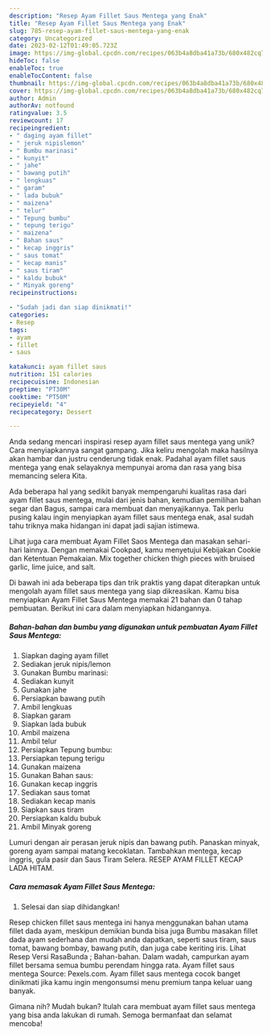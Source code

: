 ```yaml
---
description: "Resep Ayam Fillet Saus Mentega yang Enak"
title: "Resep Ayam Fillet Saus Mentega yang Enak"
slug: 785-resep-ayam-fillet-saus-mentega-yang-enak
category: Uncategorized
date: 2023-02-12T01:49:05.723Z
image: https://img-global.cpcdn.com/recipes/063b4a8dba41a73b/680x482cq70/ayam-fillet-saus-mentega-foto-resep-utama.jpg
hideToc: false
enableToc: true
enableTocContent: false
thumbnail: https://img-global.cpcdn.com/recipes/063b4a8dba41a73b/680x482cq70/ayam-fillet-saus-mentega-foto-resep-utama.jpg
cover: https://img-global.cpcdn.com/recipes/063b4a8dba41a73b/680x482cq70/ayam-fillet-saus-mentega-foto-resep-utama.jpg
author: Admin
authorAv: notfound
ratingvalue: 3.5
reviewcount: 17
recipeingredient:
- " daging ayam fillet"
- " jeruk nipislemon"
- " Bumbu marinasi"
- " kunyit"
- " jahe"
- " bawang putih"
- " lengkuas"
- " garam"
- " lada bubuk"
- " maizena"
- " telur"
- " Tepung bumbu"
- " tepung terigu"
- " maizena"
- " Bahan saus"
- " kecap inggris"
- " saus tomat"
- " kecap manis"
- " saus tiram"
- " kaldu bubuk"
- " Minyak goreng"
recipeinstructions:

- "Sudah jadi dan siap dinikmati!"
categories:
- Resep
tags:
- ayam
- fillet
- saus

katakunci: ayam fillet saus 
nutrition: 151 calories
recipecuisine: Indonesian
preptime: "PT30M"
cooktime: "PT50M"
recipeyield: "4"
recipecategory: Dessert

---
```





Anda sedang mencari inspirasi resep ayam fillet saus mentega yang unik? Cara menyiapkannya sangat gampang. Jika keliru mengolah maka hasilnya akan hambar dan justru cenderung tidak enak. Padahal ayam fillet saus mentega yang enak selayaknya mempunyai aroma dan rasa yang bisa memancing selera Kita.





Ada beberapa hal yang sedikit banyak mempengaruhi kualitas rasa dari ayam fillet saus mentega, mulai dari jenis bahan, kemudian pemilihan bahan segar dan Bagus, sampai cara membuat dan menyajikannya. Tak perlu pusing kalau ingin menyiapkan ayam fillet saus mentega enak,      asal sudah tahu triknya maka hidangan ini dapat jadi sajian istimewa.














Lihat juga cara membuat Ayam Fillet Saos Mentega dan masakan sehari-hari lainnya. Dengan memakai Cookpad, kamu menyetujui Kebijakan Cookie dan Ketentuan Pemakaian. Mix together chicken thigh pieces with bruised garlic, lime juice, and salt.






Di bawah ini ada beberapa tips dan trik praktis yang dapat diterapkan untuk mengolah ayam fillet saus mentega yang siap dikreasikan. Kamu bisa menyiapkan Ayam Fillet Saus Mentega memakai 21 bahan dan 0 tahap pembuatan. Berikut ini cara dalam menyiapkan hidangannya.

<!--inarticleads1-->

##### Bahan-bahan dan bumbu yang digunakan untuk pembuatan Ayam Fillet Saus Mentega:

1. Siapkan  daging ayam fillet
1. Sediakan  jeruk nipis/lemon
1. Gunakan  Bumbu marinasi:
1. Sediakan  kunyit
1. Gunakan  jahe
1. Persiapkan  bawang putih
1. Ambil  lengkuas
1. Siapkan  garam
1. Siapkan  lada bubuk
1. Ambil  maizena
1. Ambil  telur
1. Persiapkan  Tepung bumbu:
1. Persiapkan  tepung terigu
1. Gunakan  maizena
1. Gunakan  Bahan saus:
1. Gunakan  kecap inggris
1. Sediakan  saus tomat
1. Sediakan  kecap manis
1. Siapkan  saus tiram
1. Persiapkan  kaldu bubuk
1. Ambil  Minyak goreng


Lumuri dengan air perasan jeruk nipis dan bawang putih. Panaskan minyak, goreng ayam sampai matang kecoklatan. Tambahkan mentega, kecap inggris, gula pasir dan Saus Tiram Selera. RESEP AYAM FILLET KECAP LADA HITAM. 

<!--inarticleads2-->

##### Cara memasak Ayam Fillet Saus Mentega:


1. Selesai dan siap dihidangkan!

Resep chicken fillet saus mentega ini hanya menggunakan bahan utama fillet dada ayam, meskipun demikian bunda bisa juga Bumbu masakan fillet dada ayam sederhana dan mudah anda dapatkan, seperti saus tiram, saus tomat, bawang bombay, bawang putih, dan juga cabe keriting iris. Lihat Resep Versi RasaBunda ; Bahan-bahan. Dalam wadah, campurkan ayam fillet bersama semua bumbu perendam hingga rata. Ayam fillet saus mentega Source: Pexels.com. Ayam fillet saus mentega cocok banget dinikmati jika kamu ingin mengonsumsi menu premium tanpa keluar uang banyak. 

Gimana nih? Mudah bukan? Itulah cara membuat ayam fillet saus mentega yang bisa anda lakukan di rumah. Semoga bermanfaat dan selamat mencoba!
